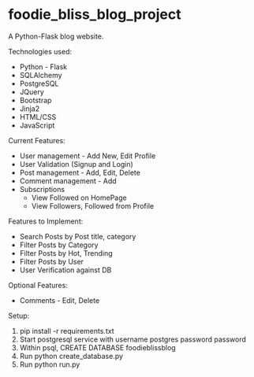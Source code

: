 # foodie_bliss_blog_project
A Python-Flask blog website.

Technologies used:
- Python - Flask
- SQLAlchemy
- PostgreSQL
- JQuery
- Bootstrap
- Jinja2
- HTML/CSS
- JavaScript

Current Features:
- User management - Add New, Edit Profile
- User Validation (Signup and Login)
- Post management - Add, Edit, Delete
- Comment management - Add
- Subscriptions
  - View Followed on HomePage
  - View Followers, Followed from Profile

Features to Implement:
- Search Posts by Post title, category
- Filter Posts by Category
- Filter Posts by Hot, Trending
- Filter Posts by User
- User Verification against DB


Optional Features:
- Comments - Edit, Delete

Setup:

1.  pip install -r requirements.txt
2.  Start postgresql service with username postgres password password
3.  Within psql, CREATE DATABASE foodieblissblog
4.  Run python create_database.py
5.  Run python run.py
